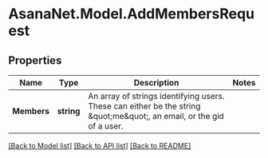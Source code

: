 # AsanaNet.Model.AddMembersRequest

## Properties

Name | Type | Description | Notes
------------ | ------------- | ------------- | -------------
**Members** | **string** | An array of strings identifying users. These can either be the string \&quot;me\&quot;, an email, or the gid of a user. | 

[[Back to Model list]](../README.md#documentation-for-models) [[Back to API list]](../README.md#documentation-for-api-endpoints) [[Back to README]](../README.md)

